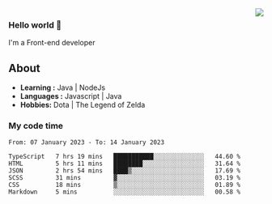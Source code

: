 <img align='right' src="https://github-readme-stats.vercel.app/api?username=jumodada&show_icons=true&theme=vue">

### Hello world 👋

I'm a Front-end developer 
    
## About
-  **Learning :** Java | NodeJs
-  **Languages :** Javascript | Java
-  **Hobbies:** Dota | The Legend of Zelda

### My code time

<!--START_SECTION:waka-->

```text
From: 07 January 2023 - To: 14 January 2023

TypeScript   7 hrs 19 mins   ███████████░░░░░░░░░░░░░░   44.60 %
HTML         5 hrs 11 mins   ████████░░░░░░░░░░░░░░░░░   31.64 %
JSON         2 hrs 54 mins   ████▒░░░░░░░░░░░░░░░░░░░░   17.69 %
SCSS         31 mins         ▓░░░░░░░░░░░░░░░░░░░░░░░░   03.19 %
CSS          18 mins         ▒░░░░░░░░░░░░░░░░░░░░░░░░   01.89 %
Markdown     5 mins          ░░░░░░░░░░░░░░░░░░░░░░░░░   00.58 %
```

<!--END_SECTION:waka-->
